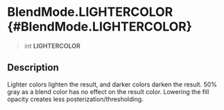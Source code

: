 BlendMode.LIGHTERCOLOR {#BlendMode.LIGHTERCOLOR}
======================

> int **LIGHTERCOLOR**

Description
-----------

Lighter colors lighten the result, and darker colors darken the result.
50% gray as a blend color has no effect on the result color. Lowering
the fill opacity creates less posterization/thresholding.
